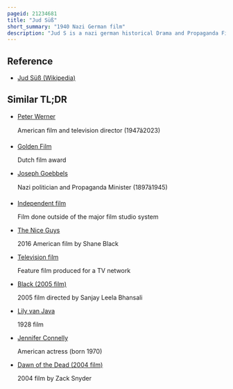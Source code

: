 ```yaml
---
pageid: 21234681
title: "Jud Süß"
short_summary: "1940 Nazi German film"
description: "Jud S is a nazi german historical Drama and Propaganda Film produced by Terra Film in 1940 at the Command of Joseph Goebbels. It is considered to be one of the most anti-semitic Films. The Film was directed by Veit Harlan who wrote the Screenplay with Eberhard Wolfgang Mller and Ludwig Metzger. The leading Roles were played by Ferdinand Marian and Harlan's Wife Kristina Söderbaum ; Werner Krauss and Heinrich George played key supporting Roles."
---
```


## Reference

- [Jud Süß (Wikipedia)](https://en.wikipedia.org/?curid=21234681)

## Similar TL;DR

- [Peter Werner](/tldr/en/peter-werner)

  American film and television director (1947â2023)

- [Golden Film](/tldr/en/golden-film)

  Dutch film award

- [Joseph Goebbels](/tldr/en/joseph-goebbels)

  Nazi politician and Propaganda Minister (1897â1945)

- [Independent film](/tldr/en/independent-film)

  Film done outside of the major film studio system

- [The Nice Guys](/tldr/en/the-nice-guys)

  2016 American film by Shane Black

- [Television film](/tldr/en/television-film)

  Feature film produced for a TV network

- [Black (2005 film)](/tldr/en/black-2005-film)

  2005 film directed by Sanjay Leela Bhansali

- [Lily van Java](/tldr/en/lily-van-java)

  1928 film

- [Jennifer Connelly](/tldr/en/jennifer-connelly)

  American actress (born 1970)

- [Dawn of the Dead (2004 film)](/tldr/en/dawn-of-the-dead-2004-film)

  2004 film by Zack Snyder
